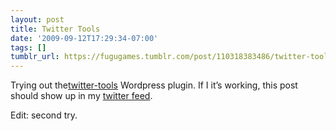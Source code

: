 ```yaml
---
layout: post
title: Twitter Tools
date: '2009-09-12T17:29:34-07:00'
tags: []
tumblr_url: https://fugugames.tumblr.com/post/110318383486/twitter-tools
---
```

Trying out the[twitter-tools](http://wordpress.org/extend/plugins/twitter-tools/) Wordpress plugin. If I it’s working, this post should show up in my [twitter feed](http://twitter.com/fugugames).

Edit: second try.

